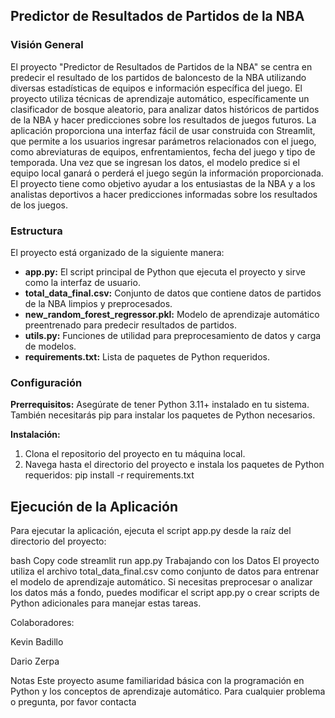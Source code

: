 ## Predictor de Resultados de Partidos de la NBA

### Visión General
El proyecto "Predictor de Resultados de Partidos de la NBA" se centra en predecir el resultado de los partidos de baloncesto de la NBA utilizando diversas estadísticas de equipos e información específica del juego. El proyecto utiliza técnicas de aprendizaje automático, específicamente un clasificador de bosque aleatorio, para analizar datos históricos de partidos de la NBA y hacer predicciones sobre los resultados de juegos futuros. La aplicación proporciona una interfaz fácil de usar construida con Streamlit, que permite a los usuarios ingresar parámetros relacionados con el juego, como abreviaturas de equipos, enfrentamientos, fecha del juego y tipo de temporada. Una vez que se ingresan los datos, el modelo predice si el equipo local ganará o perderá el juego según la información proporcionada. El proyecto tiene como objetivo ayudar a los entusiastas de la NBA y a los analistas deportivos a hacer predicciones informadas sobre los resultados de los juegos.

### Estructura
El proyecto está organizado de la siguiente manera:

- **app.py:** El script principal de Python que ejecuta el proyecto y sirve como la interfaz de usuario.
- **total_data_final.csv:** Conjunto de datos que contiene datos de partidos de la NBA limpios y preprocesados.
- **new_random_forest_regressor.pkl:** Modelo de aprendizaje automático preentrenado para predecir resultados de partidos.
- **utils.py:** Funciones de utilidad para preprocesamiento de datos y carga de modelos.
- **requirements.txt:** Lista de paquetes de Python requeridos.

### Configuración
**Prerrequisitos:** Asegúrate de tener Python 3.11+ instalado en tu sistema. También necesitarás pip para instalar los paquetes de Python necesarios.

**Instalación:**

1. Clona el repositorio del proyecto en tu máquina local.
2. Navega hasta el directorio del proyecto e instala los paquetes de Python requeridos:
pip install -r requirements.txt

## Ejecución de la Aplicación
Para ejecutar la aplicación, ejecuta el script app.py desde la raíz del directorio del proyecto:

bash
Copy code
streamlit run app.py
Trabajando con los Datos
El proyecto utiliza el archivo total_data_final.csv como conjunto de datos para entrenar el modelo de aprendizaje automático. Si necesitas preprocesar o analizar los datos más a fondo, puedes modificar el script app.py o crear scripts de Python adicionales para manejar estas tareas.

Colaboradores:

Kevin Badillo

Dario Zerpa

Notas
Este proyecto asume familiaridad básica con la programación en Python y los conceptos de aprendizaje automático.
Para cualquier problema o pregunta, por favor contacta
